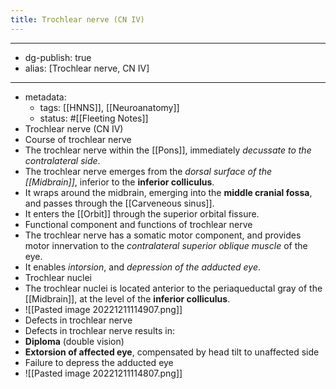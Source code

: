 ```yaml
---
title: Trochlear nerve (CN IV)
---
```


- --
- dg-publish: true
- alias: [Trochlear nerve, CN IV]
- --
- metadata:
	- tags: [[HNNS]], [[Neuroanatomy]]
	- status: #[[Fleeting Notes]]
- Trochlear nerve (CN IV)
- Course of trochlear nerve
- The trochlear nerve within the [[Pons]], immediately *decussate to the contralateral side*.
- The trochlear nerve emerges from the *dorsal surface of the [[Midbrain]]*, inferior to the **inferior colliculus**.
- It wraps around the midbrain, emerging into the **middle cranial fossa**, and passes through the [[Carveneous sinus]].
- It enters the [[Orbit]] through the superior orbital fissure.
- Functional component and functions of trochlear nerve
- The trochlear nerve has a somatic motor component, and provides motor innervation to the *contralateral superior oblique muscle* of the eye.
- It enables *intorsion*, and *depression of the adducted eye*.
- Trochlear nuclei
- The trochlear nuclei is located anterior to the periaqueductal gray of the [[Midbrain]], at the level of the **inferior colliculus**.
- ![[Pasted image 20221211114907.png]]
- Defects in trochlear nerve
- Defects in trochlear nerve results in:
- **Diploma** (double vision)
- **Extorsion of affected eye**, compensated by head tilt to unaffected side
- Failure to depress the adducted eye
- ![[Pasted image 20221211114807.png]]